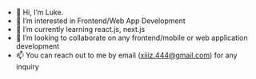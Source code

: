 - 👋 Hi, I’m Luke.
- 👀 I’m interested in Frontend/Web App Development 
- 🌱 I’m currently learning react.js, next.js
- 💞️ I’m looking to collaborate on any frontend/mobile or web application development 
- 📫 You can reach out to me by email (xiiiz.444@gmail.com) for any inquiry

<!---
Luke-devcodes/Luke-devcodes is a ✨ special ✨ repository because its `README.md` (this file) appears on your GitHub profile.
You can click the Preview link to take a look at your changes.
--->
